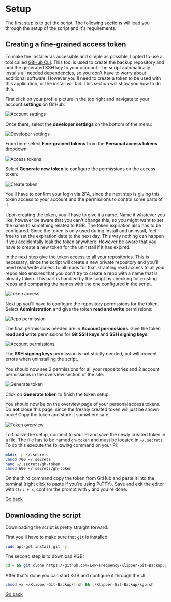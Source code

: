# Setup

The first step is to get the script. The following sections will lead you through the setup of the script and it's requirements.

## Creating a fine-grained access token

To make the installer as accessible and simple as possible, I opted to use a tool called [GitHub CLI](https://cli.github.com/). This tool is used to create the backup repository and add the generated SSH key to your account.
The script automatically installs all needed dependencies, so you don't have to worry about additional software. However you'll need to create a token to be used with this application, or the install will fail. This section will show you how to do this.

First click on your profile picture in the top right and navigate to your account **settings** on GitHub:

![Account settings](/docs/images/setup/account_settings.png)

Once there, select the **developer settings** on the bottom of the menu:

![Developer settings](/docs/images/setup/developer_settings.png)

From here select **Fine-grained tokens** from the **Personal access tokens** dropdown:

![Access tokens](/docs/images/setup/access_tokens.png)

Select **Generate new token** to configure the permissions on the access token:

![Create token](/docs/images/setup/create_token.png)

You'll have to confirm your login via 2FA, since the next step is giving this token access to your account and the permissions to control some parts of it.

Upon creating the token, you'll have to give it a name. Name it whatever you like, however be aware that you can't change this, so you might want to set the name to something related to KGB.
The token expiration also has to be configured. Since the token is only used during install and uninstall, feel free to set the expiration date to the next day. This way nothing can happen if you accidentally leak the token anywhere. However be aware that you have to create a new token for the uninstall if it has expired.

In the next step give the token access to all your repositories. This is necessary, since the script will create a new private repository and you'll need read/write access to all repos for that. Granting read access to all your repos also ensures that you don't try to create a repo with a name that is already taken. This part is handled by the script by checking for existing repos and comparing the names with the one configured in the script.

![Token access](/docs/images/setup/token_access.png)

Next up you'll have to configure the repository permissions for the token. Select **Administration** and give the token **read and write** permissions:

![Repo permission](/docs/images/setup/repo_permission.png)

The final permissions needed are in **Account permissions**. Give the token **read and write** permissions for **Git SSH keys** and **SSH signing keys**:

![Account permissions](/docs/images/setup/account_permissions.png)

The **SSH signing keys** permission is not strictly needed, but will prevent errors when uninstalling the script.

You should now see 2 permissions for all your repositories and 2 account permissions in the overview section of the site:

![Generate token](/docs/images/setup/generate_token.png)

Click on **Generate token** to finish the token setup.

You should now be on the overview page of your personal access tokens. Do **not** close this page, since the freshly created token will just be shown once! Copy the token and store it somwhere safe.

![Token overview](/docs/images/setup/token_overview.png)

To finalize the setup, connect to your Pi and save the newly created token in a file. The file has to be named `gh-token` and must be located in `~/.secrets`. To do this execute the following command on your Pi:
```bash
mkdir -p ~/.secrets
chmod 700 ~/.secrets
nano ~/.secrets/gh-token
chmod 600 ~/.secrets/gh-token
```

On the third command copy the token from GitHub and paste it into the terminal (right click to paste if you're using PuTTY). Save and exit the editor with `Ctrl + x`, confirm the prompt with `y` and you're done.

[Go back](/docs/DOCUMENTATION.md)

## Downloading the script

Downloading the script is pretty straight forward.

First you'll have to make sure that `git` is installed:
```bash
sudo apt-get install git -y
```

The second step is to download KGB:
```bash
cd ~ && git clone https://github.com/Low-Frequency/Klipper-Git-Backup.git
```

After that's done you can start KGB and configure it through the UI:
```bash
chmod +x ~/Klipper-Git-Backup/*.sh && ./Klipper-Git-Backup/kgb.sh
```

[Go back](/docs/DOCUMENTATION.md)
